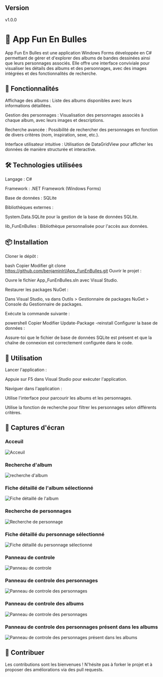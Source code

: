## Version
v1.0.0

# 🎨 App Fun En Bulles
App Fun En Bulles est une application Windows Forms développée en C# permettant de gérer et d'explorer des albums de bandes dessinées ainsi que leurs personnages associés. Elle offre une interface conviviale pour visualiser les détails des albums et des personnages, avec des images intégrées et des fonctionnalités de recherche.

## 🧰 Fonctionnalités
Affichage des albums : Liste des albums disponibles avec leurs informations détaillées.

Gestion des personnages : Visualisation des personnages associés à chaque album, avec leurs images et descriptions.

Recherche avancée : Possibilité de rechercher des personnages en fonction de divers critères (nom, inspiration, sexe, etc.).

Interface utilisateur intuitive : Utilisation de DataGridView pour afficher les données de manière structurée et interactive.

## 🛠️ Technologies utilisées
Langage : C#

Framework : .NET Framework (Windows Forms)

Base de données : SQLite

Bibliothèques externes :

System.Data.SQLite pour la gestion de la base de données SQLite.

lib_FunEnBulles : Bibliothèque personnalisée pour l'accès aux données.

## 📦 Installation
Cloner le dépôt :

bash
Copier
Modifier
git clone https://github.com/benjaminlrl/App_FunEnBulles.git
Ouvrir le projet :

Ouvre le fichier App_FunEnBulles.sln avec Visual Studio.

Restaurer les packages NuGet :

Dans Visual Studio, va dans Outils > Gestionnaire de packages NuGet > Console du Gestionnaire de packages.

Exécute la commande suivante :

powershell
Copier
Modifier
Update-Package -reinstall
Configurer la base de données :

Assure-toi que le fichier de base de données SQLite est présent et que la chaîne de connexion est correctement configurée dans le code.

## 🚀 Utilisation
Lancer l'application :

Appuie sur F5 dans Visual Studio pour exécuter l'application.

Naviguer dans l'application :

Utilise l'interface pour parcourir les albums et les personnages.

Utilise la fonction de recherche pour filtrer les personnages selon différents critères.

## 📸 Captures d'écran
### Acceuil
![Acceuil](images/capturesdecran/acceuil.png)

### Recherche d'album
![recherche d'album](images/capturesdecran/rechercheAlbum.png)

### Fiche détaillé de l'album sélectionné
![Fiche détaillé de l'album](images/capturesdecran/detailficheAlbum.png)

### Recherche de personnages
![Recherche de personnage](images/capturesdecran/recherchePersonnage.png)

###  Fiche détaillé du personnage sélectionné
![Fiche détaillé du personnage sélectionné](images/capturesdecran/detailfichePersonnage.png)

### Panneau de controle
![Panneau de controle](images/capturesdecran/panneaudecontrole.png)

### Panneau de controle des personnages
![Panneau de controle des personnages](images/capturesdecran/personnageCRUD.png)

### Panneau de controle des albums
![Panneau de controle des personnages](images/capturesdecran/AlbumCRUD.png)

### Panneau de controle des personnages présent dans les albums
![Panneau de controle des personnages présent dans les albums](images/capturesdecran/perosnnageAlbumCRUD.png)

## 🤝 Contribuer
Les contributions sont les bienvenues ! N'hésite pas à forker le projet et à proposer des améliorations via des pull requests.
